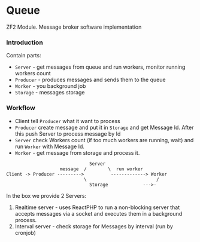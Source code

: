 # Queue
ZF2 Module. Message broker software implementation

### Introduction

Contain parts:
- `Server` - get messages from queue and run workers, monitor running workers count
- `Producer` - produces messages and sends them to the queue
- `Worker` - you background job
- `Storage` - messages storage

### Workflow

- Client tell `Producer` what it want to process
- `Producer` create message and put it in `Storage` and get Message Id. After this push Server to process message by Id
- `Server` check Workers count (if too much workers are running, wait) and run `Worker` with Message Id.
- `Worker` - get message from storage and process it.

```
                               Server
                    message  /        \  run worker
Client -> Producer --------->          -------------> Worker
                             \                          /
                               Storage             --->-
```

In the box we provide 2 Servers:

1. Realtime server - uses ReactPHP to run a non-blocking server that accepts messages via a socket and executes them in a background process.
2. Interval server - check storage for Messages by interval (run by cronjob)